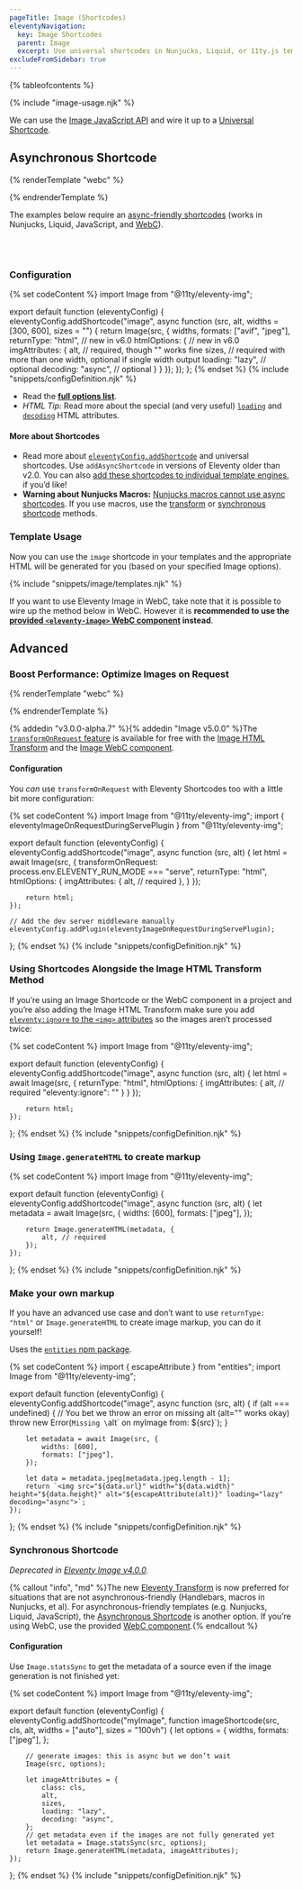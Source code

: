 ```yaml
---
pageTitle: Image (Shortcodes)
eleventyNavigation:
  key: Image Shortcodes
  parent: Image
  excerpt: Use universal shortcodes in Nunjucks, Liquid, or 11ty.js templates.
excludeFromSidebar: true
---
```


{% tableofcontents %}

{% include "image-usage.njk" %}

We can use the [Image JavaScript API](./image-js.md) and wire it up to a [Universal Shortcode](../shortcodes.md).

## Asynchronous Shortcode

{% renderTemplate "webc" %}
<div class="build-cost-inline">
<div><a href="./image.md#optimize-images-on-request"><build-cost @cost="3" @icon="🍦" @rating-icon="🍨" label="Serve Cost"></build-cost></a></div>
<div><a href="./image.md#build-cost"><build-cost @cost="3"></build-cost></a></div>
</div>
{% endrenderTemplate %}

The examples below require an [async-friendly shortcodes](/docs/shortcodes/#asynchronous-shortcodes) (works in Nunjucks, Liquid, JavaScript, and [WebC](/docs/languages/webc/)).

<br><br>

### Configuration

{% set codeContent %}
import Image from "@11ty/eleventy-img";

export default function (eleventyConfig) {
	eleventyConfig.addShortcode("image", async function (src, alt, widths = [300, 600], sizes = "") {
		return Image(src, {
			widths,
			formats: ["avif", "jpeg"],
			returnType: "html",    // new in v6.0
			htmlOptions: {         // new in v6.0
				imgAttributes: {
					alt,               // required, though "" works fine
					sizes,             // required with more than one width, optional if single width output
					loading: "lazy",   // optional
					decoding: "async", // optional
				}
			}
		});
	});
};
{% endset %}
{% include "snippets/configDefinition.njk" %}

- Read the [**full options list**](./image.md#options).
- _HTML Tip:_ Read more about the special (and very useful) [`loading`](https://developer.mozilla.org/en-US/docs/Web/HTML/Element/img#attr-loading) and [`decoding`](https://developer.mozilla.org/en-US/docs/Web/HTML/Element/img#attr-decoding) HTML attributes.


#### More about Shortcodes

- Read more about [`eleventyConfig.addShortcode`](/docs/shortcodes/#asynchronous-shortcodes) and universal shortcodes. Use `addAsyncShortcode` in versions of Eleventy older than v2.0. You can also [add these shortcodes to individual template engines](/docs/shortcodes/#async-friendly-per-engine-shortcodes), if you’d like!
- **Warning about Nunjucks Macros:** [Nunjucks macros cannot use async shortcodes](https://mozilla.github.io/nunjucks/templating.html#macro). If you use macros, use the [transform](./image.md#html-transform) or [synchronous shortcode](#synchronous-shortcode) methods.

### Template Usage

Now you can use the `image` shortcode in your templates and the appropriate HTML will be generated for you (based on your specified Image options).

{% include "snippets/image/templates.njk" %}

If you want to use Eleventy Image in WebC, take note that it is possible to wire up the method below in WebC. However it is **recommended to use the [provided `<eleventy-image>` WebC component](./image-webc.md) instead**.

## Advanced

### Boost Performance: Optimize Images on Request

{% renderTemplate "webc" %}
<div class="build-cost-inline">
<div><a href="./image.md#optimize-images-on-request"><build-cost @cost="1" @icon="🍦" @rating-icon="🍨" label="Serve Cost"></build-cost></a></div>
</div>
{% endrenderTemplate %}

{% addedin "v3.0.0-alpha.7" %}{% addedin "Image v5.0.0" %}The [`transformOnRequest` feature](./image.md#optimize-images-on-request) is available for free with the [Image HTML Transform](./image.md#html-transform) and the [Image WebC component](./image-webc.md).

#### Configuration

You _can_ use `transformOnRequest` with Eleventy Shortcodes too with a little bit more configuration:

{% set codeContent %}
import Image from "@11ty/eleventy-img";
import { eleventyImageOnRequestDuringServePlugin } from "@11ty/eleventy-img";

export default function (eleventyConfig) {
	eleventyConfig.addShortcode("image", async function (src, alt) {
		let html = await Image(src, {
			transformOnRequest: process.env.ELEVENTY_RUN_MODE === "serve",
			returnType: "html",
			htmlOptions: {
				imgAttributes: {
					alt, // required
				},
			}
		});

		return html;
	});

	// Add the dev server middleware manually
	eleventyConfig.addPlugin(eleventyImageOnRequestDuringServePlugin);
};
{% endset %}
{% include "snippets/configDefinition.njk" %}

### Using Shortcodes Alongside the Image HTML Transform Method

If you’re using an Image Shortcode or the WebC component in a project and you’re also adding the Image HTML Transform make sure you add [`eleventy:ignore` to the `<img>` attributes](./image.md#attribute-overrides) so the images aren’t processed twice:

{% set codeContent %}
import Image from "@11ty/eleventy-img";

export default function (eleventyConfig) {
	eleventyConfig.addShortcode("image", async function (src, alt) {
		let html = await Image(src, {
			returnType: "html",
			htmlOptions: {
				imgAttributes: {
					alt, // required
					"eleventy:ignore": ""
				}
			}
		});

		return html;
	});
};
{% endset %}
{% include "snippets/configDefinition.njk" %}

### Using `Image.generateHTML` to create markup

{% set codeContent %}
import Image from "@11ty/eleventy-img";

export default function (eleventyConfig) {
	eleventyConfig.addShortcode("image", async function (src, alt) {
		let metadata = await Image(src, {
			widths: [600],
			formats: ["jpeg"],
		});

		return Image.generateHTML(metadata, {
			alt, // required
		});
	});
};
{% endset %}
{% include "snippets/configDefinition.njk" %}

### Make your own markup


If you have an advanced use case and don’t want to use `returnType: "html"` or `Image.generateHTML` to create image markup, you can do it yourself!

Uses the [`entities` npm package](https://www.npmjs.com/package/entities).

{% set codeContent %}
import { escapeAttribute } from "entities";
import Image from "@11ty/eleventy-img";

export default function (eleventyConfig) {
	eleventyConfig.addShortcode("image", async function (src, alt) {
		if (alt === undefined) {
			// You bet we throw an error on missing alt (alt="" works okay)
			throw new Error(`Missing \`alt\` on myImage from: ${src}`);
		}

		let metadata = await Image(src, {
			widths: [600],
			formats: ["jpeg"],
		});

		let data = metadata.jpeg[metadata.jpeg.length - 1];
		return `<img src="${data.url}" width="${data.width}" height="${data.height}" alt="${escapeAttribute(alt)}" loading="lazy" decoding="async">`;
	});
};
{% endset %}
{% include "snippets/configDefinition.njk" %}

### Synchronous Shortcode

_Deprecated in <a href="https://github.com/11ty/eleventy-img/issues/211">Eleventy Image v4.0.0</a>._

{% callout "info", "md" %}The new [Eleventy Transform](./image.md#html-transform) is now preferred for situations that are not asynchronous-friendly (Handlebars, macros in Nunjucks, et al). For asynchronous-friendly templates (e.g. Nunjucks, Liquid, JavaScript), the [Asynchronous Shortcode](#asynchronous-shortcode) is another option. If you’re using WebC, use the provided [WebC component](./image-webc.md).{% endcallout %}

#### Configuration

Use `Image.statsSync` to get the metadata of a source even if the image generation is not finished yet:

{% set codeContent %}
import Image from "@11ty/eleventy-img";

export default function (eleventyConfig) {
	eleventyConfig.addShortcode("myImage", function imageShortcode(src, cls, alt, widths = ["auto"], sizes = "100vh") {
		let options = {
			widths,
			formats: ["jpeg"],
		};

		// generate images: this is async but we don’t wait
		Image(src, options);

		let imageAttributes = {
			class: cls,
			alt,
			sizes,
			loading: "lazy",
			decoding: "async",
		};
		// get metadata even if the images are not fully generated yet
		let metadata = Image.statsSync(src, options);
		return Image.generateHTML(metadata, imageAttributes);
	});
};
{% endset %}
{% include "snippets/configDefinition.njk" %}
